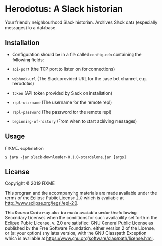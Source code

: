 # Herodotus: A Slack historian

Your friendly neighbourhood Slack historian. Archives Slack data (especially messages) to a  database.

## Installation

* Configuration should be in a file called `config.edn` containing the following fields:

* `api-port` (the TCP port to listen on for connections)
* `webhook-url` (The Slack provided URL for the base bot channel, e.g. herodotus)
* `token` (API token provided by Slack on installation)
* `repl-username` (The username for the remote repl)
* `repl-password` (The password for the remote repl)
* `beginning-of-history` (From when to start achiving messages)

## Usage

FIXME: explanation

    $ java -jar slack-downloader-0.1.0-standalone.jar [args]

## License

Copyright © 2019 FIXME

This program and the accompanying materials are made available under the
terms of the Eclipse Public License 2.0 which is available at
http://www.eclipse.org/legal/epl-2.0.

This Source Code may also be made available under the following Secondary
Licenses when the conditions for such availability set forth in the Eclipse
Public License, v. 2.0 are satisfied: GNU General Public License as published by
the Free Software Foundation, either version 2 of the License, or (at your
option) any later version, with the GNU Classpath Exception which is available
at https://www.gnu.org/software/classpath/license.html.
